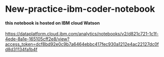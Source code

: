 # New-practice-ibm-coder-notebook
#### this notebook is hosted on IBM cloud Watson
https://dataplatform.cloud.ibm.com/analytics/notebooks/v2/d821c721-1c1f-4ede-8a1e-165105cff2e8/view?access_token=dcf8bd92e0c9b7a6464ebbc417fec930a1212e4ac22127dc0fd8d31134fa1b4f
